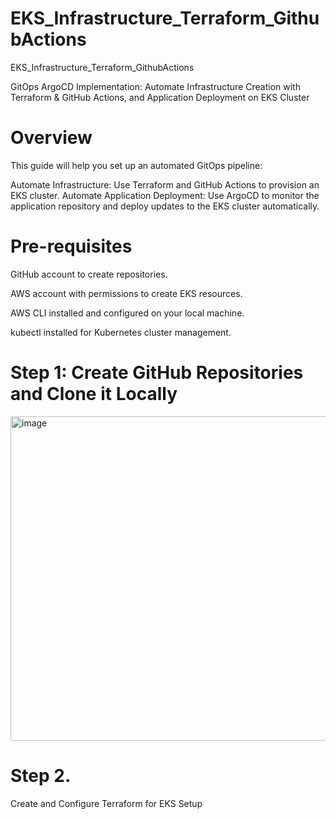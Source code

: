 # EKS_Infrastructure_Terraform_GithubActions
EKS_Infrastructure_Terraform_GithubActions

GitOps ArgoCD Implementation: Automate Infrastructure Creation with Terraform & GitHub Actions, and Application Deployment on EKS Cluster

# Overview
This guide will help you set up an automated GitOps pipeline:

Automate Infrastructure: Use Terraform and GitHub Actions to provision an EKS cluster.
Automate Application Deployment: Use ArgoCD to monitor the application repository and deploy updates to the EKS cluster automatically.

# Pre-requisites
GitHub account to create repositories.

AWS account with permissions to create EKS resources.

AWS CLI installed and configured on your local machine.

kubectl installed for Kubernetes cluster management.

# Step 1: Create GitHub Repositories and Clone it Locally

<img width="943" height="519" alt="image" src="https://github.com/user-attachments/assets/283836c6-3be3-46f5-979c-0a6cd7c9d82d" />

# Step 2.
Create and Configure Terraform for EKS Setup
